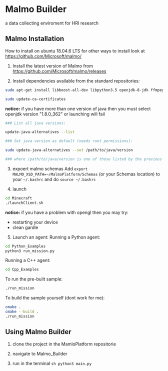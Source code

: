 # Malmo Builder
a data collecting enviroment for HRI research


## Malmo Installation

How to install on ubuntu 18.04.6 LTS for other ways to install look at https://github.com/Microsoft/malmo/ 

1. Install the latest version of Malmo from https://github.com/Microsoft/malmo/releases

2. Install dependencies available from the standard repositories:
```sh
sudo apt-get install libboost-all-dev libpython3.5 openjdk-8-jdk ffmpeg python-tk python-imaging-tk

sudo update-ca-certificates
```
**notice:** if you have more than one version of java then you must select openjdk version "1.8.0_362" or launching will fail 
```sh
### List all java versions:

update-java-alternatives --list

### Set java version as default (needs root permissions):

sudo update-java-alternatives --set /path/to/java/version

### where /path/to/java/version is one of those listed by the previous command (e.g. /usr/lib/jvm/java-1.8.0-openjdk-amd64).
```

3. expoert malmo schemas
Add ```export MALMO_XSD_PATH=~/MalmoPlatform/Schemas``` (or your Schemas location) to your ```~/.bashrc``` and do ```source ~/.bashrc```

4. launch
```sh
cd Minecraft
./launchClient.sh 
```
**notice:** if you have a problem with opengl then you may try:
 - restarting your device
 - clean gardle

5. Launch an agent:
Running a Python agent:
```sh
cd Python_Examples
python3 run_mission.py
```
Running a C++ agent:
```sh
cd Cpp_Examples
```
To run the pre-built sample:
```sh
./run_mission
```
To build the sample yourself (dont work for me):
```sh
cmake .
cmake --build .
./run_mission
```
## Using Malmo Builder

1. clone the project in the MamloPlatform repositorie

2. navigate to Malmo_Builder

3. run in the terminal ```sh python3 main.py```
